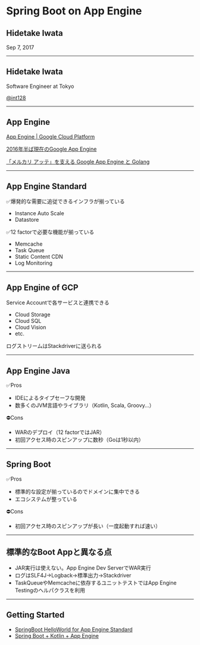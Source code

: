 # Spring Boot on App Engine
## Hidetake Iwata
Sep 7, 2017

---
## Hidetake Iwata
Software Engineer at Tokyo

[@int128](https://github.com/int128)

---
## App Engine

[App Engine | Google Cloud Platform](https://cloud.google.com/appengine/?hl=ja)

[2016年半ば現在のGoogle App Engine](http://write.kogus.org/articles/Y2Rtpp)

[「メルカリ アッテ」を支える Google App Engine と Golang](https://speakerdeck.com/ttsuruoka/merukari-atute-wozhi-eru-google-app-engine-to-golang)

---
## App Engine Standard

✅爆発的な需要に追従できるインフラが揃っている
- Instance Auto Scale
- Datastore

✅12 factorで必要な機能が揃っている
- Memcache
- Task Queue
- Static Content CDN
- Log Monitoring

---
## App Engine of GCP

Service Accountで各サービスと連携できる
- Cloud Storage
- Cloud SQL
- Cloud Vision
- etc.

ログストリームはStackdriverに送られる

---
## App Engine Java

✅Pros
- IDEによるタイプセーフな開発
- 数多くのJVM言語やライブラリ（Kotlin, Scala, Groovy...）

⛔Cons
- WARのデプロイ（12 factorではJAR）
- 初回アクセス時のスピンアップに数秒（Goは1秒以内）

---
## Spring Boot

✅Pros
- 標準的な設定が揃っているのでドメインに集中できる
- エコシステムが整っている

⛔Cons
- 初回アクセス時のスピンアップが長い（一度起動すれば速い）

---
## 標準的なBoot Appと異なる点

- JAR実行は使えない。App Engine Dev ServerでWAR実行
- ログはSLF4J→Logback→標準出力→Stackdriver
- TaskQueueやMemcacheに依存するユニットテストではApp Engine Testingのヘルパクラスを利用

---
## Getting Started

- [SpringBoot HelloWorld for App Engine Standard](https://github.com/GoogleCloudPlatform/getting-started-java/tree/master/appengine-standard-java8/springboot-appengine-standard)
- [Spring Boot + Kotlin + App Engine](https://github.com/int128/appengine-spring-boot-starter)
